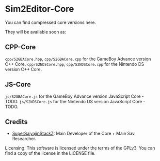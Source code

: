 # Sim2Editor-Core
You can find compressed core versions here.

They will be available soon as:

## CPP-Core
`cpp/S2GBACore.hpp`, `cpp/S2GBACore.cpp` for the GameBoy Advance version C++ Core.
`cpp/S2NDSCore.hpp`, `cpp/S2NDSCore.cpp` for the Nintendo DS version C++ Core.

## JS-Core
`js/S2GBACore.js` for the GameBoy Advance version JavaScript Core - TODO.
`js/S2NDSCore.js` for the Nintendo DS version JavaScript Core - TODO.

## Credits
- [SuperSaiyajinStackZ](https://github.com/SuperSaiyajinStackZ): Main Developer of the Core + Main Sav Researcher.


Licensing:
This software is licensed under the terms of the GPLv3. You can find a copy of the license in the LICENSE file.
